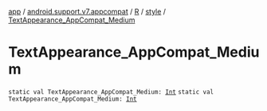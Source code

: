 [app](../../../index.md) / [android.support.v7.appcompat](../../index.md) / [R](../index.md) / [style](index.md) / [TextAppearance_AppCompat_Medium](./-text-appearance_-app-compat_-medium.md)

# TextAppearance_AppCompat_Medium

`static val TextAppearance_AppCompat_Medium: `[`Int`](https://kotlinlang.org/api/latest/jvm/stdlib/kotlin/-int/index.html)
`static val TextAppearance_AppCompat_Medium: `[`Int`](https://kotlinlang.org/api/latest/jvm/stdlib/kotlin/-int/index.html)
